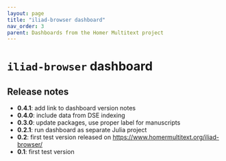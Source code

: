 ```yaml
---
layout: page
title: "iliad-browser dashboard"
nav_order: 3
parent: Dashboards from the Homer Multitext project
---
```


# `iliad-browser` dashboard


## Release notes


- **0.4.1**: add link to dashboard version notes
- **0.4.0**: include data from DSE indexing
- **0.3.0**: update packages, use proper label for manuscripts
- **0.2.1**: run dashboard as separate Julia project
- **0.2**: first test version released on https://www.homermultitext.org/iliad-browser/
- **0.1**: first test version 